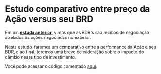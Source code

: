 # Estudo comparativo entre preço da Ação versus seu BRD

Em um **[estudo anterior](https://github.com/nogueiraguilherme/tickers_BDRs)**, vimos que as BDR's são recibos de negociação atrelados às ações negociadas no exterior.

Neste estudo, faremos um comparativo entre a performance da Ação e seu BDR, e ao final, teremos uma breve consideração sobre o impacto do câmbio nesse tipo de investimento.

Você pode acessar o código comentado [aqui](https://github.com/nogueiraguilherme/acao_vs_bdr/blob/main/Ação_vs_BDR.ipynb).
